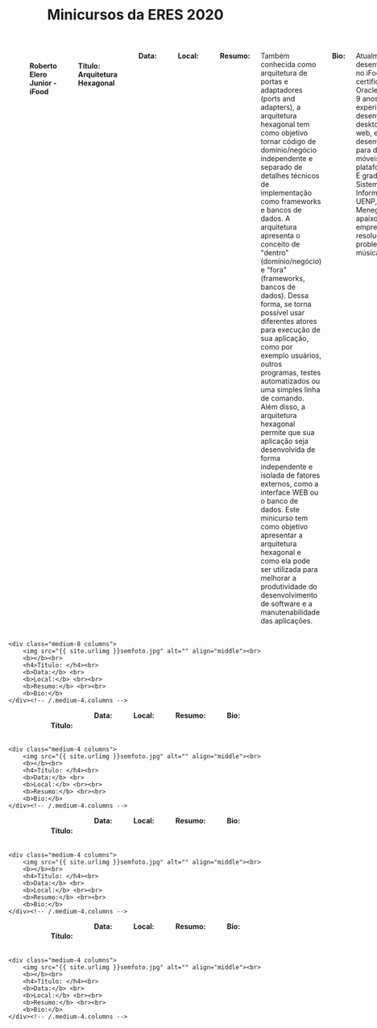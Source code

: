 ﻿---
layout: page-fullwidth
title: "Minicursos da ERES 2020"
subheadline: ""
permalink: "/minicursos/"
header:
   image_fullwidth: banner_eres2020.png
---

<div class="row t30">
    <div class="medium-8 columns">
        <img src="{{ site.urlimg }}roberto_elero.png" alt="" align="middle"><br>
        <h4>Roberto Elero Junior - iFood</h4><br>		
		<h4>Título: Arquitetura Hexagonal </h4><br>		
		<b>Data:</b> <br>
		<b>Local:</b> <br><br>
		<b>Resumo:</b> Também conhecida como arquitetura de portas e adaptadores (ports and adapters), a arquitetura hexagonal tem como objetivo tornar código de domínio/negócio independente e separado de detalhes técnicos de implementação como frameworks e bancos de dados. A arquitetura apresenta o conceito de "dentro" (domínio/negócio) e "fora" (frameworks, bancos de dados). Dessa forma, se torna possível usar diferentes atores para execução de sua aplicação, como por exemplo usuários, outros programas, testes automatizados ou uma simples linha de comando. Além disso, a arquitetura hexagonal permite que sua aplicação seja desenvolvida de forma independente e isolada de fatores externos, como a interface WEB ou o banco de dados. Este minicurso tem como objetivo apresentar a arquitetura hexagonal e como ela pode ser utilizada para melhorar a produtividade do desenvolvimento de software e a manutenabilidade das aplicações. <br><br>
		<b>Bio:</b> Atualmente é desenvolvedor Java no iFood. É certificado pela Oracle e AWS com 9 anos de experiência em desenvolvimento desktop, aplicações web, e desenvolvimento para dispositivos móveis na plataforma Android. É graduado em Sistemas de Informação na UENP, Campus Luiz Meneguel. É apaixonado por empreendedorismo, resolução de problemas e música.
    </div><!-- /.medium-4.columns -->

    <div class="medium-8 columns">
        <img src="{{ site.urlimg }}semfoto.jpg" alt="" align="middle"><br>
        <b></b><br>		
		<h4>Título: </h4><br>		
		<b>Data:</b> <br>
		<b>Local:</b> <br><br>
		<b>Resumo:</b> <br><br>
		<b>Bio:</b>
    </div><!-- /.medium-4.columns -->
</div><!-- /.row -->


<div class="row t30">
    <div class="medium-4 columns">
        <img src="{{ site.urlimg }}semfoto.jpg" alt="" align="middle"><br>
        <b></b><br>		
		<h4>Título: </h4><br>		
		<b>Data:</b> <br>
		<b>Local:</b> <br><br>
		<b>Resumo:</b> <br><br>
		<b>Bio:</b>
    </div><!-- /.medium-4.columns -->

    <div class="medium-4 columns">
        <img src="{{ site.urlimg }}semfoto.jpg" alt="" align="middle"><br>
        <b></b><br>		
		<h4>Título: </h4><br>		
		<b>Data:</b> <br>
		<b>Local:</b> <br><br>
		<b>Resumo:</b> <br><br>
		<b>Bio:</b>
    </div><!-- /.medium-4.columns -->
</div><!-- /.row -->

<div class="row t30">
    <div class="medium-4 columns">
        <img src="{{ site.urlimg }}semfoto.jpg" alt="" align="middle"><br>
        <b></b><br>		
		<h4>Título: </h4><br>		
		<b>Data:</b> <br>
		<b>Local:</b> <br><br>
		<b>Resumo:</b> <br><br>
		<b>Bio:</b>
    </div><!-- /.medium-4.columns -->

    <div class="medium-4 columns">
        <img src="{{ site.urlimg }}semfoto.jpg" alt="" align="middle"><br>
        <b></b><br>		
		<h4>Título: </h4><br>		
		<b>Data:</b> <br>
		<b>Local:</b> <br><br>
		<b>Resumo:</b> <br><br>
		<b>Bio:</b>
    </div><!-- /.medium-4.columns -->
</div><!-- /.row -->

<div class="row t30">
    <div class="medium-4 columns">
        <img src="{{ site.urlimg }}semfoto.jpg" alt="" align="middle"><br>
        <b></b><br>		
		<h4>Título: </h4><br>		
		<b>Data:</b> <br>
		<b>Local:</b> <br><br>
		<b>Resumo:</b> <br><br>
		<b>Bio:</b>
    </div><!-- /.medium-4.columns -->

    <div class="medium-4 columns">
        <img src="{{ site.urlimg }}semfoto.jpg" alt="" align="middle"><br>
        <b></b><br>		
		<h4>Título: </h4><br>		
		<b>Data:</b> <br>
		<b>Local:</b> <br><br>
		<b>Resumo:</b> <br><br>
		<b>Bio:</b>
    </div><!-- /.medium-4.columns -->
</div><!-- /.row -->